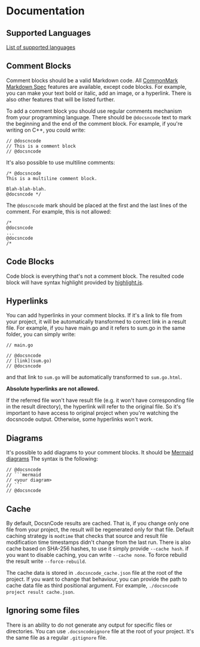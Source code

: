 # Documentation

## Supported Languages

[List of supported languages](supported_languages.md)

## Comment Blocks

Comment blocks should be a valid Markdown code.
All [CommonMark Markdown Spec](https://spec.commonmark.org/)
features are available, except code blocks. For example,
you can make your text bold or italic, add an image, or a 
hyperlink. There is also other features that will be listed
further.

To add a comment block you should use regular comments mechanism
from your programming language. There should be `@docsncode`
text to mark the beginning and the end of the comment block.
For example, if you're writing on C++, you could write:
```
// @doscncode
// This is a comment block
// @docsncode
```
It's also possible to use multiline comments:
```
/* @docsncode
This is a multiline comment block.

Blah-blah-blah.
@docsncode */
```
The `@doscncode` mark should be placed at the first and the last
lines of the comment. For example, this is not allowed:
```
/*
@docsncode
...
@docsncode
/*
```

## Code Blocks

Code block is everything that's not a comment block. The resulted
code block will have syntax highlight provided by
[highlight.js](https://highlightjs.org/).

## Hyperlinks

You can add hyperlinks in your comment blocks. If it's a link to 
file from your project, it will be automatically transformed
to correct link in a result file. For example, if you have main.go
and it refers to sum.go in the same folder, you can simply write:
```
// main.go

// @docsncode
// [link](sum.go)
// @docsncode
```
and that link to `sum.go` will be automatically transformed to
`sum.go.html`.

**Absolute hyperlinks are not allowed.**

If the referred file won't have result file
(e.g. it won't have corresponding file in the result directory), 
the hyperlink will refer to the original file. So it's important
to have access to original project when you're watching the
docsncode output. Otherwise, some hyperlinks won't work.

## Diagrams

It's possible to add diagrams to your comment blocks. It should
be [Mermaid diagrams](https://mermaid.js.org/intro/)
The syntax is the following:
```
// @docsncode
// ```mermaid
// <your diagram>
// ```
// @docsncode
```

## Cache

By default, DocsnCode results are cached. That is, if you change
only one file from your project, the result will be regenerated
only for that file. Default caching strategy is `modtime` that
checks that source and result file modification time timestamps
didn't change from the last run. There is also cache based on
SHA-256 hashes, to use it simply provide `--cache hash`. if you
want to disable caching, you can write `--cache none`. To force
rebuild the result write `--force-rebuild`.

The cache data is stored in `.docsncode_cache.json` file at the 
root of the project. If you want to change that behaviour, you
can provide the path to cache data file as third positional 
argument. For example, `./docsncode project result cache.json`.

## Ignoring some files

There is an ability to do not generate any output for specific
files or directories. You can use `.docsncodeignore` file at the
root of your project. It's the same file as a regular `.gitignore`
file.
